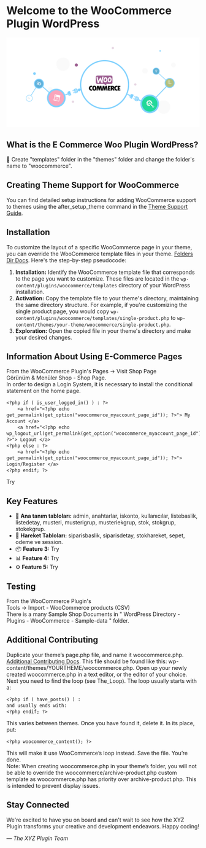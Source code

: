 # Welcome to the WooCommerce Plugin WordPress

![Plugin Logo](plugin_logo.png)

## What is the E Commerce Woo Plugin WordPress?

👋 Create "templates" folder in the "themes" folder and change the folder's name to "woocommerce".

## Creating Theme Support for WooCommerce

You can find detailed setup instructions for adding WooCommerce support to themes using the after_setup_theme command in the [Theme Support Guide](backups/functions.php).

## Installation

To customize the layout of a specific WooCommerce page in your theme, you can override the WooCommerce template files in your theme. [Folders Dir Docs](docs/THEME_DIR.MD).
Here's the step-by-step pseudocode:

1. **Installation:** Identify the WooCommerce template file that corresponds to the page you want to customize. These files are located in the `wp-content/plugins/woocommerce/templates` directory of your WordPress installation.
2. **Activation:** Copy the template file to your theme's directory, maintaining the same directory structure. For example, if you're customizing the single product page, you would copy `wp-content/plugins/woocommerce/templates/single-product.php` to `wp-content/themes/your-theme/woocommerce/single-product.php`.
3. **Exploration:** Open the copied file in your theme's directory and make your desired changes.

## Information About Using E-Commerce Pages

From the WooCommerce Plugin's Pages -> Visit Shop Page  <br />
Görünüm & Menüler Shop - Shop Page.  <br />
In order to design a Login System, it is necessary to install the conditional statement on the home page.
```
<?php if ( is_user_logged_in() ) : ?>
    <a href="<?php echo get_permalink(get_option("woocommerce_myaccount_page_id")); ?>"> My Account </a>
    <a href="<?php echo wp_logout_url(get_permalink(get_option("woocommerce_myaccount_page_id"))); ?>"> Logout </a>
<?php else : ?>
    <a href="<?php echo get_permalink(get_option("woocommerce_myaccount_page_id")); ?>"> Login/Register </a>
<?php endif; ?>
```
Try

## Key Features

- 🚀 **Ana tanım tabloları:** admin, anahtarlar, iskonto, kullanıcılar, listebaslik, listedetay, musteri, musterigrup, musteriekgrup, stok, stokgrup, stokekgrup.
- 🎨 **Hareket Tabloları:** siparisbaslik, siparisdetay, stokhareket, sepet, odeme ve session.
- 📦 **Feature 3:** Try
- 📊 **Feature 4:** Try
- ⚙️ **Feature 5:** Try

## Testing

From the WooCommerce Plugin's <br />
Tools -> Import - WooCommerce products (CSV) <br />
There is a many Sample Shop Documents in " WordPress Directory - Plugins - WooCommerce - Sample-data " folder. <br />

## Additional Contributing

Duplicate your theme’s page.php file, and name it woocommerce.php. [Additional Contributing Docs](docs/woocommerce.php).
This file should be found like this: wp-content/themes/YOURTHEME/woocommerce.php. Open up your newly created woocommerce.php in a text editor, or the editor of your choice. Next you need to find the loop (see The_Loop). The loop usually starts with a:
```
<?php if ( have_posts() ) :
and usually ends with:
<?php endif; ?>
```
This varies between themes. Once you have found it, delete it. In its place, put:
```
<?php woocommerce_content(); ?>
```
This will make it use WooCommerce’s loop instead. Save the file. You’re done. <br />
Note: When creating woocommerce.php in your theme’s folder, you will not be able to override the woocommerce/archive-product.php custom template as woocommerce.php has priority over archive-product.php. This is intended to prevent display issues.

## Stay Connected

We're excited to have you on board and can't wait to see how the XYZ Plugin transforms your creative and development endeavors. Happy coding!

*— The XYZ Plugin Team*
